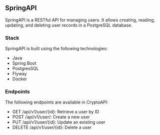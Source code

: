 ## SpringAPI
SpringAPI is a RESTful API for managing users. It allows creating, reading, updating, and deleting user records in a PostgreSQL database.

### Stack
SpringAPI is built using the following technologies:

- Java
- Spring Boot
- PostgresSQL
- Flyway
- Docker

### Endpoints
The following endpoints are available in CryptoAPI:

- GET /api/v1/user/{id}: Retrieve a user by ID
- POST /api/v1/user/: Create a new user
- PUT /api/v1/user/{id}: Update an existing user
- DELETE /api/v1/user/{id}: Delete a user